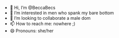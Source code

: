 - 👋 Hi, I’m @BeccaBecs
- 👀 I’m interested in men who spank my bare bottom
- 💞️ I’m looking to collaborate a male dom
- 📫 How to reach me: nowhere ;)
- 😄 Pronouns: she/her
